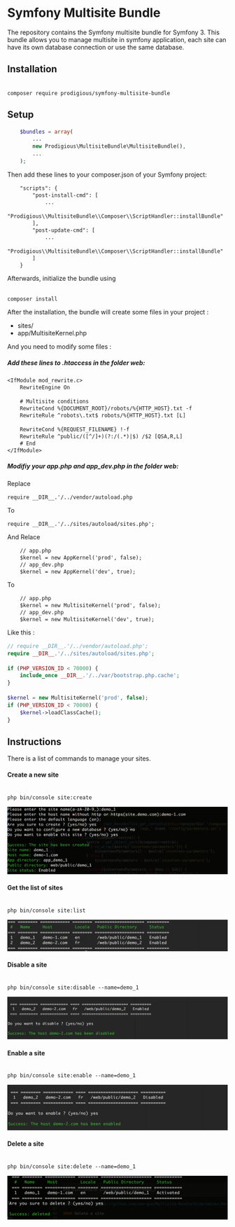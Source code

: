 Symfony Multisite Bundle
======================

The repository contains the Symfony multisite bundle for Symfony 3. 
This bundle allows you to manage multisite in symfony application, each site can have its own database connection or use the same database.

## Installation

```

composer require prodigious/symfony-multisite-bundle

```

## Setup

```php
    $bundles = array(
        ...
        new Prodigious\MultisiteBundle\MultisiteBundle(),
        ...
    );
```

Then add these lines to your composer.json of your Symfony project:

```
    "scripts": {
        "post-install-cmd": [
            ...
            "Prodigious\\MultisiteBundle\\Composer\\ScriptHandler::installBundle"
        ],
        "post-update-cmd": [
            ...
            "Prodigious\\MultisiteBundle\\Composer\\ScriptHandler::installBundle"
        ]
    }
```

Afterwards, initialize the bundle using

```

composer install

```

After the installation, the bundle will create some files in your project :

- sites/
- app/MultisiteKernel.php

And you need to modify some files :

##### Add these lines to .htaccess in the folder web:

```
<IfModule mod_rewrite.c>
    RewriteEngine On
    
    # Multisite conditions
    RewriteCond %{DOCUMENT_ROOT}/robots/%{HTTP_HOST}.txt -f
    RewriteRule ^robots\.txt$ robots/%{HTTP_HOST}.txt [L]

    RewriteCond %{REQUEST_FILENAME} !-f
    RewriteRule ^public/([^/]+)(?:/(.*)|$) /$2 [QSA,R,L]
    # End
</IfModule>
```

##### Modifiy your app.php and app_dev.php in the folder web:

Replace
```
require __DIR__.'/../vendor/autoload.php
```
To
```
require __DIR__.'/../sites/autoload/sites.php';
```

And Relace

```
    // app.php
    $kernel = new AppKernel('prod', false);
    // app_dev.php
    $kernel = new AppKernel('dev', true);
```

To

```
    // app.php
    $kernel = new MultisiteKernel('prod', false);
    // app_dev.php
    $kernel = new MultisiteKernel('dev', true);
```

Like this :

```php
// require __DIR__.'/../vendor/autoload.php';
require __DIR__.'/../sites/autoload/sites.php';

if (PHP_VERSION_ID < 70000) {
    include_once __DIR__.'/../var/bootstrap.php.cache';
}

$kernel = new MultisiteKernel('prod', false);
if (PHP_VERSION_ID < 70000) {
    $kernel->loadClassCache();
}
```

## Instructions

There is a list of commands to manage your sites.

#### Create a new site

```

php bin/console site:create

```
![screenshot](https://github.com/nan-guo/Multisite-Bundle/blob/master/Resources/public/imgs/screenshot-1.png)

#### Get the list of sites

```

php bin/console site:list

```
![screenshot](https://github.com/nan-guo/Multisite-Bundle/blob/master/Resources/public/imgs/screenshot-2.png)

#### Disable a site

```

php bin/console site:disable --name=demo_1

```
![screenshot](https://github.com/nan-guo/Multisite-Bundle/blob/master/Resources/public/imgs/screenshot-3.png)

#### Enable a site

```

php bin/console site:enable --name=demo_1

```
![screenshot](https://github.com/nan-guo/Multisite-Bundle/blob/master/Resources/public/imgs/screenshot-4.png)

#### Delete a site

```

php bin/console site:delete --name=demo_1

```
![screenshot](https://github.com/nan-guo/Multisite-Bundle/blob/master/Resources/public/imgs/screenshot-5.png)
